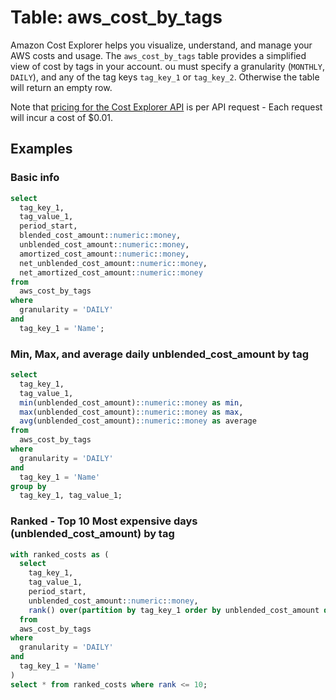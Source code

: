 # Table: aws_cost_by_tags

Amazon Cost Explorer helps you visualize, understand, and manage your AWS costs and usage. The `aws_cost_by_tags` table provides a simplified view of cost by tags in your account. ou must specify a granularity (`MONTHLY`, `DAILY`), and any of the tag keys `tag_key_1` or `tag_key_2`. Otherwise the table will return an empty row.

Note that [pricing for the Cost Explorer API](https://aws.amazon.com/aws-cost-management/pricing/) is per API request - Each request will incur a cost of $0.01.

## Examples

### Basic info

```sql
select
  tag_key_1,
  tag_value_1,
  period_start,
  blended_cost_amount::numeric::money,
  unblended_cost_amount::numeric::money,
  amortized_cost_amount::numeric::money,
  net_unblended_cost_amount::numeric::money,
  net_amortized_cost_amount::numeric::money
from
  aws_cost_by_tags
where
  granularity = 'DAILY'
and
  tag_key_1 = 'Name';
```

### Min, Max, and average daily unblended_cost_amount by tag

```sql
select
  tag_key_1,
  tag_value_1,
  min(unblended_cost_amount)::numeric::money as min,
  max(unblended_cost_amount)::numeric::money as max,
  avg(unblended_cost_amount)::numeric::money as average
from
  aws_cost_by_tags
where
  granularity = 'DAILY'
and
  tag_key_1 = 'Name'
group by
  tag_key_1, tag_value_1;
```

### Ranked - Top 10 Most expensive days (unblended_cost_amount) by tag

```sql
with ranked_costs as (
  select
    tag_key_1,
    tag_value_1,
    period_start,
    unblended_cost_amount::numeric::money,
    rank() over(partition by tag_key_1 order by unblended_cost_amount desc)
  from
  aws_cost_by_tags
where
  granularity = 'DAILY'
and
  tag_key_1 = 'Name'
)
select * from ranked_costs where rank <= 10;
```
